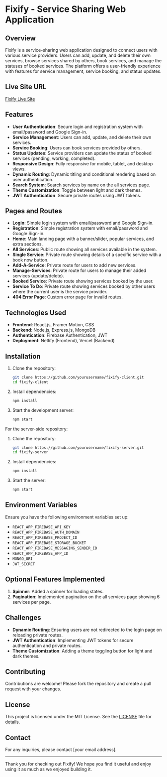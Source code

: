 # Fixify - Service Sharing Web Application

## Overview
Fixify is a service-sharing web application designed to connect users with various service providers. Users can add, update, and delete their own services, browse services shared by others, book services, and manage the statuses of booked services. The platform offers a user-friendly experience with features for service management, service booking, and status updates.

## Live Site URL
[Fixify Live Site](https://fixify.com)

## Features
- **User Authentication**: Secure login and registration system with email/password and Google Sign-in.
- **Service Management**: Users can add, update, and delete their own services.
- **Service Booking**: Users can book services provided by others.
- **Status Updates**: Service providers can update the status of booked services (pending, working, completed).
- **Responsive Design**: Fully responsive for mobile, tablet, and desktop views.
- **Dynamic Routing**: Dynamic titling and conditional rendering based on user authentication.
- **Search System**: Search services by name on the all services page.
- **Theme Customization**: Toggle between light and dark themes.
- **JWT Authentication**: Secure private routes using JWT tokens.

## Pages and Routes
- **Login**: Simple login system with email/password and Google Sign-in.
- **Registration**: Simple registration system with email/password and Google Sign-in.
- **Home**: Main landing page with a banner/slider, popular services, and extra sections.
- **All Services**: Public route showing all services available in the system.
- **Single Service**: Private route showing details of a specific service with a book now button.
- **Add-A-Service**: Private route for users to add new services.
- **Manage-Services**: Private route for users to manage their added services (update/delete).
- **Booked Service**: Private route showing services booked by the user.
- **Service To Do**: Private route showing services booked by other users where the current user is the service provider.
- **404 Error Page**: Custom error page for invalid routes.

## Technologies Used
- **Frontend**: React.js, Framer Motion, CSS
- **Backend**: Node.js, Express.js, MongoDB
- **Authentication**: Firebase Authentication, JWT
- **Deployment**: Netlify (Frontend), Vercel (Backend)

## Installation
1. Clone the repository:
   ```bash
   git clone https://github.com/yourusername/fixify-client.git
   cd fixify-client
   ```
2. Install dependencies:
   ```bash
   npm install
   ```
3. Start the development server:
   ```bash
   npm start
   ```

For the server-side repository:
1. Clone the repository:
   ```bash
   git clone https://github.com/yourusername/fixify-server.git
   cd fixify-server
   ```
2. Install dependencies:
   ```bash
   npm install
   ```
3. Start the server:
   ```bash
   npm start
   ```

## Environment Variables
Ensure you have the following environment variables set up:
- `REACT_APP_FIREBASE_API_KEY`
- `REACT_APP_FIREBASE_AUTH_DOMAIN`
- `REACT_APP_FIREBASE_PROJECT_ID`
- `REACT_APP_FIREBASE_STORAGE_BUCKET`
- `REACT_APP_FIREBASE_MESSAGING_SENDER_ID`
- `REACT_APP_FIREBASE_APP_ID`
- `MONGO_URI`
- `JWT_SECRET`

## Optional Features Implemented
1. **Spinner**: Added a spinner for loading states.
2. **Pagination**: Implemented pagination on the all services page showing 6 services per page.

## Challenges
- **Dynamic Routing**: Ensuring users are not redirected to the login page on reloading private routes.
- **JWT Authentication**: Implementing JWT tokens for secure authentication and private routes.
- **Theme Customization**: Adding a theme toggling button for light and dark themes.

## Contributing
Contributions are welcome! Please fork the repository and create a pull request with your changes.

## License
This project is licensed under the MIT License. See the [LICENSE](LICENSE) file for details.

## Contact
For any inquiries, please contact [your email address].

---

Thank you for checking out Fixify! We hope you find it useful and enjoy using it as much as we enjoyed building it.

